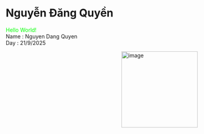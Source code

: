 <h1>Nguyễn Đăng Quyền</h1>
<font color="#00FF00">Hello World!</font> <br>
Name : Nguyen Dang Quyen<br>
Day : 21/9/2025<br>

<img width="200" height="200" alt="image" src="https://github.com/user-attachments/assets/68ffb36f-2b00-4af5-a97d-26aac90718b5" 
  align="right" />



